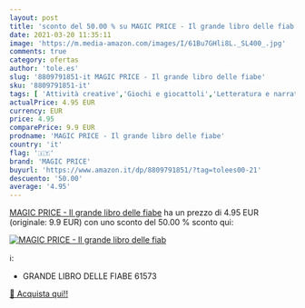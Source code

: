 ```yaml
---
layout: post
title: 'sconto del 50.00 % su MAGIC PRICE - Il grande libro delle fiab  '
date: 2021-03-20 11:35:11
image: 'https://m.media-amazon.com/images/I/61Bu7GHli8L._SL400_.jpg'
comments: true
category: ofertas
author: 'tole.es'
slug: '8809791851-it MAGIC PRICE - Il grande libro delle fiabe'
sku: '8809791851-it'
tags: [ 'Attività creative','Giochi e giocattoli','Letteratura e narrativa','Libri','Libri per bambini','Narrativa contemporanea','Narrativa letteraria','magic price', ]
actualPrice: 4.95 EUR
currency: EUR
price: 4.95
comparePrice: 9.9 EUR
prodname: 'MAGIC PRICE - Il grande libro delle fiabe'
country: 'it'
flag: '🇮🇹'
brand: 'MAGIC PRICE'
buyurl: 'https://www.amazon.it/dp/8809791851/?tag=tolees00-21'
descuento: '50.00'
average: '4.95'
---
```


[MAGIC PRICE - Il grande libro delle fiabe](https://www.amazon.it/dp/8809791851/?tag=tolees00-21) ha un prezzo di 4.95 EUR (originale: 9.9 EUR) con uno sconto del 50.00 % sconto qui:

[![MAGIC PRICE - Il grande libro delle fiab](https://m.media-amazon.com/images/I/61Bu7GHli8L._SL400_.jpg)](https://www.amazon.it/dp/8809791851/?tag=tolees00-21)

ℹ️:

- GRANDE LIBRO DELLE FIABE 61573

[🛒 Acquista qui!!](https://www.amazon.it/dp/8809791851/?tag=tolees00-21)

